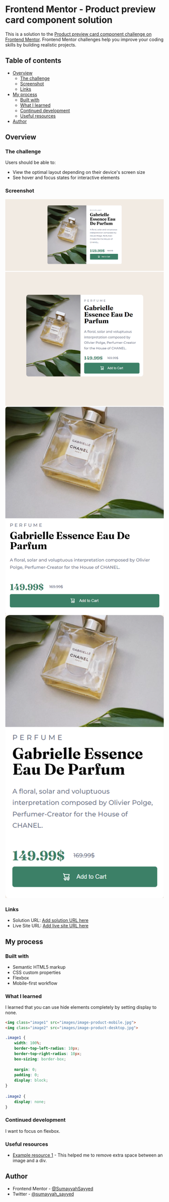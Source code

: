 # Frontend Mentor - Product preview card component solution

This is a solution to the [Product preview card component challenge on Frontend Mentor](https://www.frontendmentor.io/challenges/product-preview-card-component-GO7UmttRfa). Frontend Mentor challenges help you improve your coding skills by building realistic projects. 

## Table of contents

- [Overview](#overview)
  - [The challenge](#the-challenge)
  - [Screenshot](#screenshot)
  - [Links](#links)
- [My process](#my-process)
  - [Built with](#built-with)
  - [What I learned](#what-i-learned)
  - [Continued development](#continued-development)
  - [Useful resources](#useful-resources)
- [Author](#author)


## Overview

### The challenge

Users should be able to:

- View the optimal layout depending on their device's screen size
- See hover and focus states for interactive elements

### Screenshot

![](My-Design/Desktop.png)
![](My-Design/DesktopWidth-600.png)
![](My-Design/Tablet.png)
![](My-Design/Mobile.png)

### Links

- Solution URL: [Add solution URL here](https://your-solution-url.com)
- Live Site URL: [Add live site URL here](sumayyahsayyed.github.io/Frontend-Mentor-1/)

## My process

### Built with

- Semantic HTML5 markup
- CSS custom properties
- Flexbox
- Mobile-first workflow

### What I learned

I learned that you can use hide elements completely by setting display to none. 


```html
<img class="image1" src="images/image-product-mobile.jpg">
<img class="image2" src="images/image-product-desktop.jpg">
```
```css
.image1 {
    width: 100%;
    border-top-left-radius: 10px;
    border-top-right-radius: 10px;
    box-sizing: border-box;

    margin: 0;
    padding: 0;
    display: block;
}

.image2 {
    display: none;
}
```

### Continued development

I want to focus on flexbox.

### Useful resources

- [Example resource 1](https://stackoverflow.com/questions/3947113/space-between-div-and-img) - This helped me to remove extra space between an image and a div.

## Author

- Frontend Mentor - [@SumayyahSayyed](https://www.frontendmentor.io/profile/SumayyahSayyed)
- Twitter - [@sumayyah_sayyed](https://twitter.com/sumayyah_sayyed)

